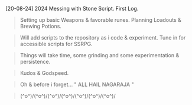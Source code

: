 [20-08-24] 2024 Messing with Stone Script. First Log.
> Setting up basic Weapons & favorable runes.
> Planning Loadouts & Brewing Potions.

> Will add scripts to the repository as i code & experiment.
> Tune in for accessible scripts for SSRPG.

> Things will take time, some grinding and some experimentation & persistence. 


> Kudos & Godspeed. 



> Oh & before i forget... " ALL HAIL NAGARAJA "

> \(^o^)/\(^o^)/\(^o^)/\(^o^)/\(^o^)/\(^o^)/\(^o^)/ 
